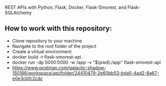 REST APIs with Python, Flask, Docker, Flask-Smorest, and Flask-SQLAlchemy

## How to work with this repository:

- Clone repository to your machine
- Navigate to the root folder of the project
- Create a virtual environment
- docker build -t flask-smorest-api .
- docker run -dp 5000:5000 -w /app -v "$(pwd):/app" flask-smorest-api
- https://www.postman.com/galactic-shadow-150186/workspace/api/folder/24410479-2e60bb53-bda5-4ad2-8a67-e0e3cbfc2cdc

